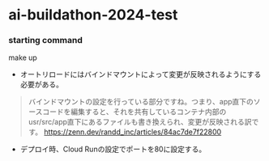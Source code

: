 # ai-buildathon-2024-test

### starting command
make up

- オートリロードにはバインドマウントによって変更が反映されるようにする必要がある。
> バインドマウントの設定を行っている部分ですね。つまり、app直下のソースコードを編集すると、それを共有しているコンテナ内部のusr/src/app直下にあるファイルも書き換えられ、変更が反映される訳です。
https://zenn.dev/randd_inc/articles/84ac7de7f22800

- デプロイ時、Cloud Runの設定でポートを80に設定する。
